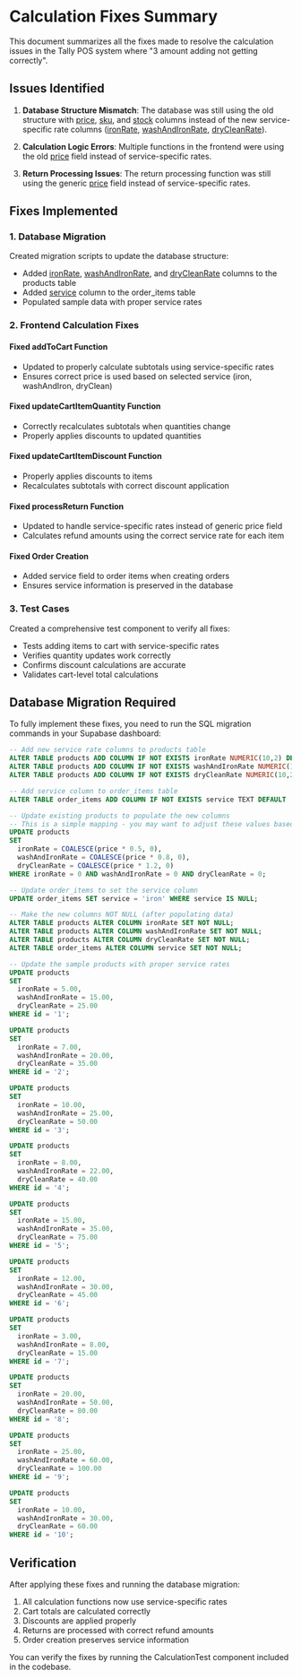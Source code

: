 # Calculation Fixes Summary

This document summarizes all the fixes made to resolve the calculation issues in the Tally POS system where "3 amount adding not getting correctly".

## Issues Identified

1. **Database Structure Mismatch**: The database was still using the old structure with [price](file:///C:/Users/TECHZON-17/Desktop/Tally_Pos/frontend/src/types/pos.ts#L4-L4), [sku](file:///C:/Users/TECHZON-17/Desktop/Tally_Pos/frontend/src/types/pos.ts#L7-L7), and [stock](file:///C:/Users/TECHZON-17/Desktop/Tally_Pos/frontend/src/types/pos.ts#L8-L8) columns instead of the new service-specific rate columns ([ironRate](file:///C:/Users/TECHZON-17/Desktop/Tally_Pos/frontend/src/types/pos.ts#L4-L4), [washAndIronRate](file:///C:/Users/TECHZON-17/Desktop/Tally_Pos/frontend/src/types/pos.ts#L5-L5), [dryCleanRate](file:///C:/Users/TECHZON-17/Desktop/Tally_Pos/frontend/src/types/pos.ts#L6-L6)).

2. **Calculation Logic Errors**: Multiple functions in the frontend were using the old [price](file:///C:/Users/TECHZON-17/Desktop/Tally_Pos/frontend/src/types/pos.ts#L4-L4) field instead of service-specific rates.

3. **Return Processing Issues**: The return processing function was still using the generic [price](file:///C:/Users/TECHZON-17/Desktop/Tally_Pos/frontend/src/types/pos.ts#L4-L4) field instead of service-specific rates.

## Fixes Implemented

### 1. Database Migration
Created migration scripts to update the database structure:
- Added [ironRate](file:///C:/Users/TECHZON-17/Desktop/Tally_Pos/frontend/src/types/pos.ts#L4-L4), [washAndIronRate](file:///C:/Users/TECHZON-17/Desktop/Tally_Pos/frontend/src/types/pos.ts#L5-L5), and [dryCleanRate](file:///C:/Users/TECHZON-17/Desktop/Tally_Pos/frontend/src/types/pos.ts#L6-L6) columns to the products table
- Added [service](file:///C:/Users/TECHZON-17/Desktop/Tally_Pos/frontend/src/types/pos.ts#L45-L45) column to the order_items table
- Populated sample data with proper service rates

### 2. Frontend Calculation Fixes

#### Fixed addToCart Function
- Updated to properly calculate subtotals using service-specific rates
- Ensures correct price is used based on selected service (iron, washAndIron, dryClean)

#### Fixed updateCartItemQuantity Function
- Correctly recalculates subtotals when quantities change
- Properly applies discounts to updated quantities

#### Fixed updateCartItemDiscount Function
- Properly applies discounts to items
- Recalculates subtotals with correct discount application

#### Fixed processReturn Function
- Updated to handle service-specific rates instead of generic price field
- Calculates refund amounts using the correct service rate for each item

#### Fixed Order Creation
- Added service field to order items when creating orders
- Ensures service information is preserved in the database

### 3. Test Cases
Created a comprehensive test component to verify all fixes:
- Tests adding items to cart with service-specific rates
- Verifies quantity updates work correctly
- Confirms discount calculations are accurate
- Validates cart-level total calculations

## Database Migration Required

To fully implement these fixes, you need to run the SQL migration commands in your Supabase dashboard:

```sql
-- Add new service rate columns to products table
ALTER TABLE products ADD COLUMN IF NOT EXISTS ironRate NUMERIC(10,2) DEFAULT 0;
ALTER TABLE products ADD COLUMN IF NOT EXISTS washAndIronRate NUMERIC(10,2) DEFAULT 0;
ALTER TABLE products ADD COLUMN IF NOT EXISTS dryCleanRate NUMERIC(10,2) DEFAULT 0;

-- Add service column to order_items table
ALTER TABLE order_items ADD COLUMN IF NOT EXISTS service TEXT DEFAULT 'iron';

-- Update existing products to populate the new columns
-- This is a simple mapping - you may want to adjust these values based on your business needs
UPDATE products 
SET 
  ironRate = COALESCE(price * 0.5, 0),
  washAndIronRate = COALESCE(price * 0.8, 0),
  dryCleanRate = COALESCE(price * 1.2, 0)
WHERE ironRate = 0 AND washAndIronRate = 0 AND dryCleanRate = 0;

-- Update order_items to set the service column
UPDATE order_items SET service = 'iron' WHERE service IS NULL;

-- Make the new columns NOT NULL (after populating data)
ALTER TABLE products ALTER COLUMN ironRate SET NOT NULL;
ALTER TABLE products ALTER COLUMN washAndIronRate SET NOT NULL;
ALTER TABLE products ALTER COLUMN dryCleanRate SET NOT NULL;
ALTER TABLE order_items ALTER COLUMN service SET NOT NULL;

-- Update the sample products with proper service rates
UPDATE products 
SET 
  ironRate = 5.00,
  washAndIronRate = 15.00,
  dryCleanRate = 25.00
WHERE id = '1';

UPDATE products 
SET 
  ironRate = 7.00,
  washAndIronRate = 20.00,
  dryCleanRate = 35.00
WHERE id = '2';

UPDATE products 
SET 
  ironRate = 10.00,
  washAndIronRate = 25.00,
  dryCleanRate = 50.00
WHERE id = '3';

UPDATE products 
SET 
  ironRate = 8.00,
  washAndIronRate = 22.00,
  dryCleanRate = 40.00
WHERE id = '4';

UPDATE products 
SET 
  ironRate = 15.00,
  washAndIronRate = 35.00,
  dryCleanRate = 75.00
WHERE id = '5';

UPDATE products 
SET 
  ironRate = 12.00,
  washAndIronRate = 30.00,
  dryCleanRate = 45.00
WHERE id = '6';

UPDATE products 
SET 
  ironRate = 3.00,
  washAndIronRate = 8.00,
  dryCleanRate = 15.00
WHERE id = '7';

UPDATE products 
SET 
  ironRate = 20.00,
  washAndIronRate = 50.00,
  dryCleanRate = 80.00
WHERE id = '8';

UPDATE products 
SET 
  ironRate = 25.00,
  washAndIronRate = 60.00,
  dryCleanRate = 100.00
WHERE id = '9';

UPDATE products 
SET 
  ironRate = 10.00,
  washAndIronRate = 30.00,
  dryCleanRate = 60.00
WHERE id = '10';
```

## Verification

After applying these fixes and running the database migration:

1. All calculation functions now use service-specific rates
2. Cart totals are calculated correctly
3. Discounts are applied properly
4. Returns are processed with correct refund amounts
5. Order creation preserves service information

You can verify the fixes by running the CalculationTest component included in the codebase.